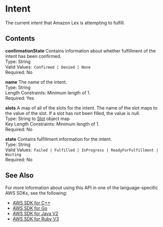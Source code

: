 # Intent<a name="API_runtime_Intent"></a>

The current intent that Amazon Lex is attempting to fulfill\.

## Contents<a name="API_runtime_Intent_Contents"></a>

 **confirmationState**   <a name="lexv2-Type-runtime_Intent-confirmationState"></a>
Contains information about whether fulfillment of the intent has been confirmed\.  
Type: String  
Valid Values:` Confirmed | Denied | None`   
Required: No

 **name**   <a name="lexv2-Type-runtime_Intent-name"></a>
The name of the intent\.  
Type: String  
Length Constraints: Minimum length of 1\.  
Required: Yes

 **slots**   <a name="lexv2-Type-runtime_Intent-slots"></a>
A map of all of the slots for the intent\. The name of the slot maps to the value of the slot\. If a slot has not been filled, the value is null\.  
Type: String to [Slot](API_runtime_Slot.md) object map  
Key Length Constraints: Minimum length of 1\.  
Required: No

 **state**   <a name="lexv2-Type-runtime_Intent-state"></a>
Contains fulfillment information for the intent\.   
Type: String  
Valid Values:` Failed | Fulfilled | InProgress | ReadyForFulfillment | Waiting`   
Required: No

## See Also<a name="API_runtime_Intent_SeeAlso"></a>

For more information about using this API in one of the language\-specific AWS SDKs, see the following:
+  [AWS SDK for C\+\+](https://docs.aws.amazon.com/goto/SdkForCpp/runtime.lex.v2-2020-08-07/Intent) 
+  [AWS SDK for Go](https://docs.aws.amazon.com/goto/SdkForGoV1/runtime.lex.v2-2020-08-07/Intent) 
+  [AWS SDK for Java V2](https://docs.aws.amazon.com/goto/SdkForJavaV2/runtime.lex.v2-2020-08-07/Intent) 
+  [AWS SDK for Ruby V3](https://docs.aws.amazon.com/goto/SdkForRubyV3/runtime.lex.v2-2020-08-07/Intent) 